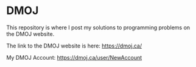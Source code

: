 # DMOJ
This repository is where I post my solutions to programming problems on the DMOJ website.

The link to the DMOJ website is here: https://dmoj.ca/

My DMOJ Account: https://dmoj.ca/user/NewAccount
